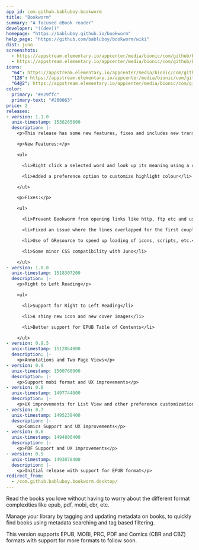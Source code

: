 ```yaml
---
app_id: com.github.babluboy.bookworm
title: "Bookworm"
summary: "A focused eBook reader"
developer: "((dev))"
homepage: "https://babluboy.github.io/bookworm"
help_page: "https://github.com/babluboy/bookworm/wiki"
dist: juno
screenshots:
  - https://appstream.elementary.io/appcenter/media/bionic/com/github/babluboy.bookworm/646B38928E52A81C148FD8D39E892F23/screenshots/image-1_orig.png
  - https://appstream.elementary.io/appcenter/media/bionic/com/github/babluboy.bookworm/646B38928E52A81C148FD8D39E892F23/screenshots/image-2_orig.png
icons:
  "64": https://appstream.elementary.io/appcenter/media/bionic/com/github/babluboy.bookworm/646B38928E52A81C148FD8D39E892F23/icons/64x64/com.github.babluboy.bookworm_com.github.babluboy.bookworm.png
  "128": https://appstream.elementary.io/appcenter/media/bionic/com/github/babluboy.bookworm/646B38928E52A81C148FD8D39E892F23/icons/128x128/com.github.babluboy.bookworm_com.github.babluboy.bookworm.png
  "64@2": https://appstream.elementary.io/appcenter/media/bionic/com/github/babluboy.bookworm/646B38928E52A81C148FD8D39E892F23/icons/64x64@2/com.github.babluboy.bookworm_com.github.babluboy.bookworm.png
color:
  primary: "#e29ffc"
  primary-text: "#260063"
price: 2
releases:
- version: 1.1.0
  unix-timestamp: 1538265600
  description: |-
    <p>This release has some new features, fixes and includes new translations:</p>

    <p>New Features:</p>

    <ul>

      <li>Right click a selected word and look up its meaning using a online dictionary</li>

      <li>Added a preference option to customize highlight colour</li>

    </ul>

    <p>Fixes:</p>

    <ul>

      <li>Prevent Bookworm from opening links like http, ftp etc and use the default browser to open the same</li>

      <li>Fixed an issue where the lines overlapped for the first couple of pages in the book</li>

      <li>Use of GResource to speed up loading of icons, scripts, etc.</li>

      <li>Some minor CSS compatibility with Juno</li>

    </ul>
- version: 1.0.0
  unix-timestamp: 1518307200
  description: |-
    <p>Right to Left Reading</p>

    <ul>

      <li>Support for Right to Left Reading</li>

      <li>A shiny new icon and new cover images</li>

      <li>Better support for EPUB Table of Contents</li>

    </ul>
- version: 0.9.5
  unix-timestamp: 1512864000
  description: |-
    <p>Annotations and Two Page Views</p>
- version: 0.9
  unix-timestamp: 1500768000
  description: |-
    <p>Support mobi format and UX improvements</p>
- version: 0.8
  unix-timestamp: 1497744000
  description: |-
    <p>UX improvements for List View and other preference customizations</p>
- version: 0.7
  unix-timestamp: 1495238400
  description: |-
    <p>Comics Support and UX improvements</p>
- version: 0.6
  unix-timestamp: 1494806400
  description: |-
    <p>PDF Support and UX improvements</p>
- version: 0.5
  unix-timestamp: 1493078400
  description: |-
    <p>Initial release with support for EPUB format</p>
redirect_from:
  - /com.github.babluboy.bookworm.desktop/
---
```


<p>Read the books you love without having to worry about the different format complexities like epub, pdf, mobi, cbr, etc.</p>
<p>Manage your library by tagging and updating metadata on books, to quickly find books using metadata searching and tag based filtering.</p>
<p>This version supports EPUB, MOBI, PRC, PDF and Comics (CBR and CBZ) formats with support for more formats to follow soon.</p>